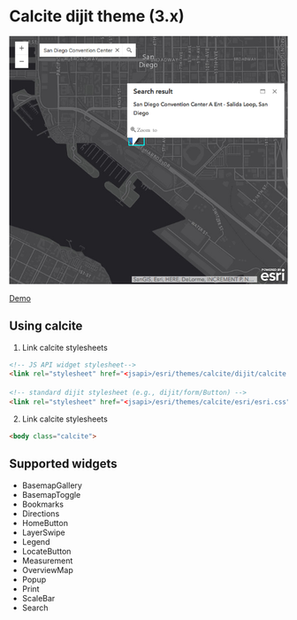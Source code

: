 # Calcite dijit theme (3.x)

[![calcite-theme](../../../images/calcite-theme.png)](http://driskull.github.io/uc-2016-widgets-101/extras/3x/calcite)

[Demo](http://driskull.github.io/uc-2016-widgets-101/extras/3x/calcite)

## Using calcite

1. Link calcite stylesheets

  ```html
  <!-- JS API widget stylesheet-->
  <link rel="stylesheet" href="<jsapi>/esri/themes/calcite/dijit/calcite.css">

  <!-- standard dijit stylesheet (e.g., dijit/form/Button) -->
  <link rel="stylesheet" href="<jsapi>/esri/themes/calcite/esri/esri.css">
  ```

2. Link calcite stylesheets

  ```html
  <body class="calcite">
  ```

## Supported widgets

* BasemapGallery
* BasemapToggle
* Bookmarks
* Directions
* HomeButton
* LayerSwipe
* Legend
* LocateButton
* Measurement
* OverviewMap
* Popup
* Print
* ScaleBar
* Search
